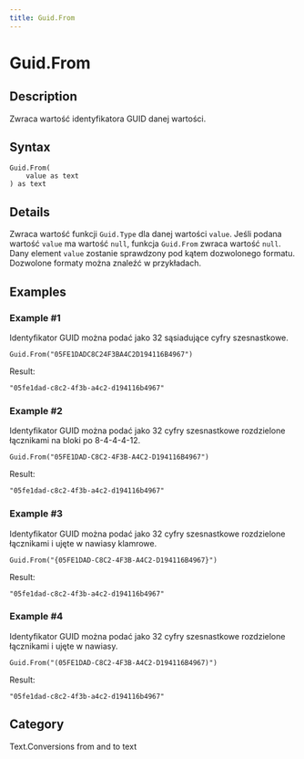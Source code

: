 ```yaml
---
title: Guid.From
---
```


# Guid.From


## Description

Zwraca wartość identyfikatora GUID danej wartości.


## Syntax

```powerquery
Guid.From(
    value as text
) as text
```


## Details

Zwraca wartość funkcji <code>Guid.Type</code> dla danej wartości <code>value</code>. Jeśli podana wartość <code>value</code> ma wartość <code>null</code>, funkcja <code>Guid.From</code> zwraca wartość <code>null</code>. Dany element <code>value</code> zostanie sprawdzony pod kątem dozwolonego formatu. Dozwolone formaty można znaleźć w przykładach.


## Examples

### Example #1 
Identyfikator GUID można podać jako 32 sąsiadujące cyfry szesnastkowe.
```powerquery
Guid.From("05FE1DADC8C24F3BA4C2D194116B4967")
```

Result: 
```powerquery
"05fe1dad-c8c2-4f3b-a4c2-d194116b4967"
```


### Example #2 
Identyfikator GUID można podać jako 32 cyfry szesnastkowe rozdzielone łącznikami na bloki po 8-4-4-4-12.
```powerquery
Guid.From("05FE1DAD-C8C2-4F3B-A4C2-D194116B4967")
```

Result: 
```powerquery
"05fe1dad-c8c2-4f3b-a4c2-d194116b4967"
```


### Example #3 
Identyfikator GUID można podać jako 32 cyfry szesnastkowe rozdzielone łącznikami i ujęte w nawiasy klamrowe.
```powerquery
Guid.From("{05FE1DAD-C8C2-4F3B-A4C2-D194116B4967}")
```

Result: 
```powerquery
"05fe1dad-c8c2-4f3b-a4c2-d194116b4967"
```


### Example #4 
Identyfikator GUID można podać jako 32 cyfry szesnastkowe rozdzielone łącznikami i ujęte w nawiasy.
```powerquery
Guid.From("(05FE1DAD-C8C2-4F3B-A4C2-D194116B4967)")
```

Result: 
```powerquery
"05fe1dad-c8c2-4f3b-a4c2-d194116b4967"
```




## Category
Text.Conversions from and to text
